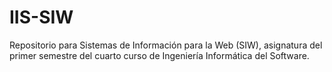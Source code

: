 # IIS-SIW
Repositorio para Sistemas de Información para la Web (SIW), asignatura del primer semestre del cuarto curso de Ingeniería Informática del Software. 
